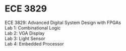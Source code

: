 # ECE 3829
ECE 3829: Advanced Digital System Design with FPGAs  
Lab 1: Combinational Logic  
Lab 2: VGA Display  
Lab 3: Light Sensor  
Lab 4: Embedded Processor  
